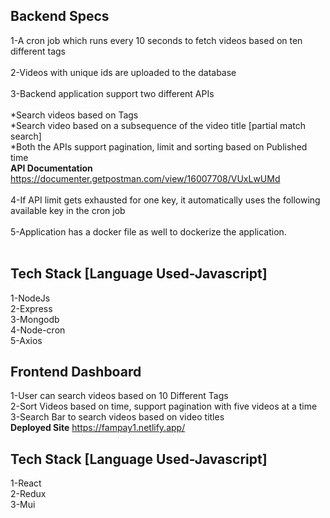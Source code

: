 ## Backend Specs
1-A cron job which runs every 10 seconds to fetch videos based on ten different tags  <br /> <br />
2-Videos with unique ids are uploaded to the database  <br /> <br />
3-Backend application support two different APIs  <br /> <br />
   *Search videos based on Tags  <br />
   *Search video based on a subsequence of the video title [partial match search]  <br />
   *Both the APIs support pagination, limit and sorting based on Published 
    time  <br /> 
    <b>API Documentation</b> 
    https://documenter.getpostman.com/view/16007708/VUxLwUMd  <br /> <br />
4-If API limit gets exhausted for one key, it automatically uses the following available key in the cron job  <br /> <br />
5-Application has a docker file as well to dockerize the application.  <br /> <br />

## Tech Stack [Language Used-Javascript]
1-NodeJs  <br />
2-Express  <br />
3-Mongodb  <br />
4-Node-cron  <br />
5-Axios  <br />

## Frontend Dashboard
1-User can search videos based on 10 Different Tags  <br />
2-Sort Videos based on time, support pagination with five videos at a time  <br />
3-Search Bar to search videos based on video titles  <br />
<b>Deployed Site</b>
https://fampay1.netlify.app/<br />

## Tech Stack [Language Used-Javascript]
1-React  <br />
2-Redux  <br />
3-Mui  <br />
 
